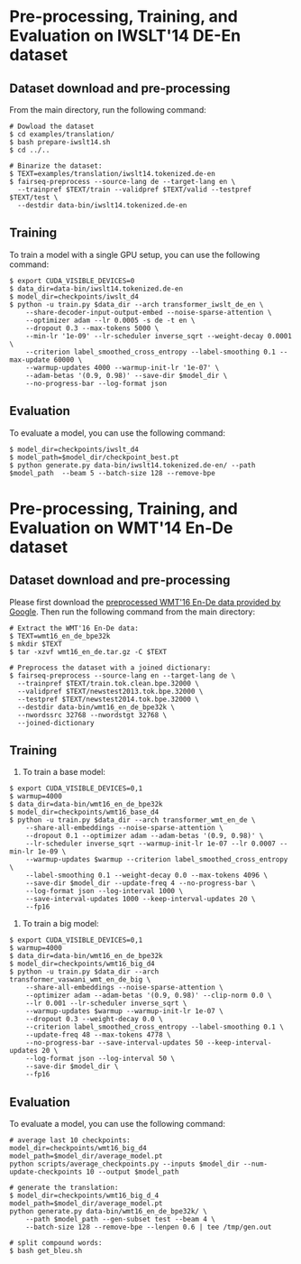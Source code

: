 # Pre-processing, Training, and Evaluation on IWSLT'14 DE-En  dataset

## Dataset download and pre-processing
From the main directory, run the following command:
```
# Dowload the dataset
$ cd examples/translation/
$ bash prepare-iwslt14.sh
$ cd ../..

# Binarize the dataset:
$ TEXT=examples/translation/iwslt14.tokenized.de-en
$ fairseq-preprocess --source-lang de --target-lang en \
  --trainpref $TEXT/train --validpref $TEXT/valid --testpref $TEXT/test \
  --destdir data-bin/iwslt14.tokenized.de-en
```

## Training
To train a model with a single GPU setup, you can use the following command:
```
$ export CUDA_VISIBLE_DEVICES=0
$ data_dir=data-bin/iwslt14.tokenized.de-en
$ model_dir=checkpoints/iwslt_d4
$ python -u train.py $data_dir --arch transformer_iwslt_de_en \
    --share-decoder-input-output-embed --noise-sparse-attention \
    --optimizer adam --lr 0.0005 -s de -t en \
    --dropout 0.3 --max-tokens 5000 \
    --min-lr '1e-09' --lr-scheduler inverse_sqrt --weight-decay 0.0001 \
    --criterion label_smoothed_cross_entropy --label-smoothing 0.1 --max-update 60000 \
    --warmup-updates 4000 --warmup-init-lr '1e-07' \
    --adam-betas '(0.9, 0.98)' --save-dir $model_dir \
    --no-progress-bar --log-format json
```

## Evaluation
To evaluate a model, you can use the following command:
```
$ model_dir=checkpoints/iwslt_d4
$ model_path=$model_dir/checkpoint_best.pt
$ python generate.py data-bin/iwslt14.tokenized.de-en/ --path $model_path  --beam 5 --batch-size 128 --remove-bpe
```

# Pre-processing, Training, and Evaluation on WMT'14 En-De dataset

## Dataset download and pre-processing
Please first download the [preprocessed WMT'16 En-De data provided by Google](https://drive.google.com/uc?export=download&id=0B_bZck-ksdkpM25jRUN2X2UxMm8).
Then run the following command from the main directory:
```
# Extract the WMT'16 En-De data:
$ TEXT=wmt16_en_de_bpe32k
$ mkdir $TEXT
$ tar -xzvf wmt16_en_de.tar.gz -C $TEXT

# Preprocess the dataset with a joined dictionary:
$ fairseq-preprocess --source-lang en --target-lang de \
  --trainpref $TEXT/train.tok.clean.bpe.32000 \
  --validpref $TEXT/newstest2013.tok.bpe.32000 \
  --testpref $TEXT/newstest2014.tok.bpe.32000 \
  --destdir data-bin/wmt16_en_de_bpe32k \
  --nwordssrc 32768 --nwordstgt 32768 \
  --joined-dictionary
```

## Training

1. To train a base model:
```
$ export CUDA_VISIBLE_DEVICES=0,1
$ warmup=4000
$ data_dir=data-bin/wmt16_en_de_bpe32k
$ model_dir=checkpoints/wmt16_base_d4
$ python -u train.py $data_dir --arch transformer_wmt_en_de \
    --share-all-embeddings --noise-sparse-attention \
    --dropout 0.1 --optimizer adam --adam-betas '(0.9, 0.98)' \
    --lr-scheduler inverse_sqrt --warmup-init-lr 1e-07 --lr 0.0007 --min-lr 1e-09 \
    --warmup-updates $warmup --criterion label_smoothed_cross_entropy \
    --label-smoothing 0.1 --weight-decay 0.0 --max-tokens 4096 \
    --save-dir $model_dir --update-freq 4 --no-progress-bar \
    --log-format json --log-interval 1000 \
    --save-interval-updates 1000 --keep-interval-updates 20 \
    --fp16
```
1. To train a big model:
```
$ export CUDA_VISIBLE_DEVICES=0,1
$ warmup=4000
$ data_dir=data-bin/wmt16_en_de_bpe32k
$ model_dir=checkpoints/wmt16_big_d4
$ python -u train.py $data_dir --arch transformer_vaswani_wmt_en_de_big \
    --share-all-embeddings --noise-sparse-attention \
    --optimizer adam --adam-betas '(0.9, 0.98)' --clip-norm 0.0 \
    --lr 0.001 --lr-scheduler inverse_sqrt \
    --warmup-updates $warmup --warmup-init-lr 1e-07 \
    --dropout 0.3 --weight-decay 0.0 \
    --criterion label_smoothed_cross_entropy --label-smoothing 0.1 \
    --update-freq 48 --max-tokens 4778 \
    --no-progress-bar --save-interval-updates 50 --keep-interval-updates 20 \
    --log-format json --log-interval 50 \
    --save-dir $model_dir \
    --fp16
```

## Evaluation
To evaluate a model, you can use the following command:
```
# average last 10 checkpoints:
model_dir=checkpoints/wmt16_big_d4
model_path=$model_dir/average_model.pt
python scripts/average_checkpoints.py --inputs $model_dir --num-update-checkpoints 10 --output $model_path

# generate the translation:
$ model_dir=checkpoints/wmt16_big_d_4
model_path=$model_dir/average_model.pt
python generate.py data-bin/wmt16_en_de_bpe32k/ \
    --path $model_path --gen-subset test --beam 4 \
    --batch-size 128 --remove-bpe --lenpen 0.6 | tee /tmp/gen.out
    
# split compound words:
$ bash get_bleu.sh
```